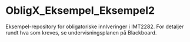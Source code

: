 # ObligX_Eksempel_Eksempel2

Eksempel-repository for obligatoriske innlveringer i IMT2282. For detaljer rundt hva som kreves, se undervisningsplanen på Blackboard.